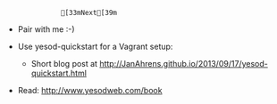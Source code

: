 
                  [33mNext[39m


- Pair with me :-)

- Use yesod-quickstart for a Vagrant setup:

  - Short blog post at
    http://JanAhrens.github.io/2013/09/17/yesod-quickstart.html

- Read: http://www.yesodweb.com/book
